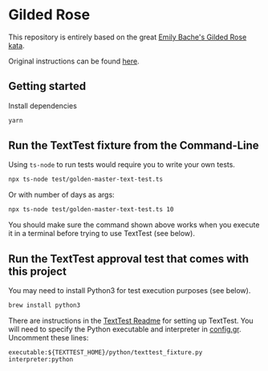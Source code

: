 # Gilded Rose

This repository is entirely based on the great [Emily Bache's Gilded Rose kata](https://github.com/emilybache/GildedRose-Refactoring-Kata.git).

Original instructions can be found [here](./GildedRoseRequirements.md).

## Getting started

Install dependencies

```sh
yarn
```

## Run the TextTest fixture from the Command-Line

Using `ts-node` to run tests would require you to write your own tests.

```sh
npx ts-node test/golden-master-text-test.ts
```

Or with number of days as args:

```sh
npx ts-node test/golden-master-text-test.ts 10
```

You should make sure the command shown above works when you execute it in a terminal before trying to use TextTest (see below).



## Run the TextTest approval test that comes with this project

You may need to install Python3 for test execution purposes (see below).

```sh
brew install python3
```

There are instructions in the [TextTest Readme](../texttests/README.md) for setting up TextTest. You will need to specify the Python executable and interpreter in [config.gr](../texttests/config.gr). Uncomment these lines:

    executable:${TEXTTEST_HOME}/python/texttest_fixture.py
    interpreter:python
